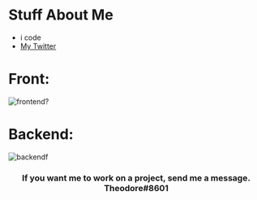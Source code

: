 # Stuff About Me
- i code
- [My Twitter](https://links.foxdev.ml/twitter)

# Front:
![frontend?](https://skillicons.dev/icons?i=html,sass,css,react,php,vue)
  
# Backend:
![backendf](https://skillicons.dev/icons?i=mongodb,typescript,javascript,python,java,lua)

<h3 align="center">
If you want me to work on a project, send me a message.</br>
Theodore#8601
</h3>
